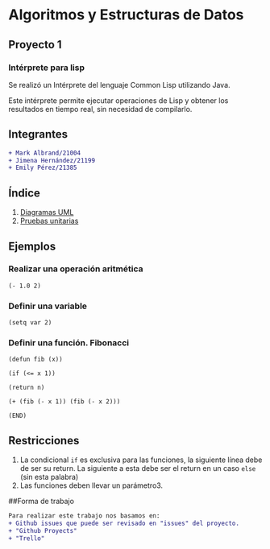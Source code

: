 # Algoritmos y Estructuras de Datos
## Proyecto 1
### Intérprete para lisp

Se realizó un Intérprete del lenguaje Common Lisp utilizando Java. 

Este intérprete permite ejecutar operaciones de Lisp y obtener los resultados en tiempo real, sin necesidad de compilarlo.

## Integrantes

```diff
+ Mark Albrand/21004
+ Jimena Hernández/21199
+ Emily Pérez/21385
```

## Índice
1. [Diagramas UML](https://github.com/markalbrand56/AED-Proyecto-1/tree/build/UML)
2. [Pruebas unitarias](https://github.com/markalbrand56/AED-Proyecto-1/blob/build/ParserTest.java)

## Ejemplos

### Realizar una operación aritmética
`(- 1.0 2)`

### Definir una variable
`(setq var 2)`

### Definir una función. Fibonacci
`(defun fib (x))`

`(if (<= x 1))`

`(return n)`

`(+ (fib (- x 1)) (fib (- x 2)))`

`(END)`

## Restricciones
1. La condicional `if` es exclusiva para las funciones, la siguiente línea debe de ser su return. La siguiente a esta debe ser el return en un caso `else` (sin esta palabra)
2. Las funciones deben llevar un parámetro3. 

##Forma de trabajo
```diff
Para realizar este trabajo nos basamos en:
+ Github issues que puede ser revisado en "issues" del proyecto.
+ "Github Proyects" 
+ "Trello"
```

